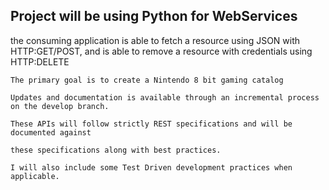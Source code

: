 ## Project will be using Python for WebServices

the consuming application is able to fetch a resource using JSON with HTTP:GET/POST, and is able to remove a resource with credentials using HTTP:DELETE

    The primary goal is to create a Nintendo 8 bit gaming catalog

    Updates and documentation is available through an incremental process on the develop branch.

    These APIs will follow strictly REST specifications and will be documented against

    these specifications along with best practices.

    I will also include some Test Driven development practices when applicable.